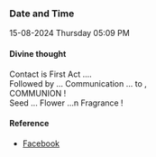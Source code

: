### Date and Time

15-08-2024 Thursday 05:09 PM

#### Divine thought

Contact is First Act .... <br />
Followed by ... Communication ... to , <br />
COMMUNION ! <br />
Seed ... Flower ...n Fragrance !

#### Reference

* [Facebook](https://www.facebook.com/share/v/sPxSJp2gm9L4QNv6/?mibextid=FQVVTg)
